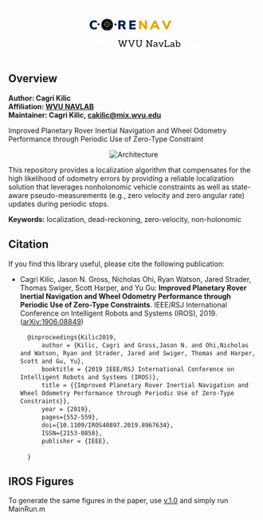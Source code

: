 <p align="center">
<img alt="Architecture" src="core_navigation_demos/doc/corenav4.gif" width="300">
</p>

## Overview

**Author: Cagri Kilic<br />
Affiliation: [WVU NAVLAB](https://navigationlab.wvu.edu/)<br />
Maintainer: Cagri Kilic, cakilic@mix.wvu.edu**

Improved Planetary Rover Inertial Navigation and Wheel Odometry Performance through Periodic Use of Zero-Type Constraint

<p align="center">
<img alt="Architecture" src="core_navigation_demos/doc/architecturev2.jpg" width="700">
</p>

This repository provides a localization algorithm that compensates for the high likelihood of odometry errors by providing a reliable localization solution that leverages nonholonomic vehicle constraints as well as state-aware pseudo-measurements (e.g., zero velocity and zero angular rate) updates during periodic stops.


**Keywords:** localization, dead-reckoning, zero-velocity, non-holonomic


## Citation

If you find this library useful, please cite the following publication:

* Cagri Kilic, Jason N. Gross, Nicholas Ohi, Ryan Watson, Jared Strader, Thomas Swiger, Scott Harper, and Yu Gu: **Improved Planetary Rover Inertial Navigation and Wheel Odometry Performance through Periodic Use of Zero-Type Constraints**. IEEE/RSJ International Conference on Intelligent Robots and Systems (IROS), 2019. ([arXiv:1906.08849](https://arxiv.org/pdf/1906.08849.pdf))

        @inproceedings{Kilic2019,
            author = {Kilic, Cagri and Gross,Jason N. and Ohi,Nicholas and Watson, Ryan and Strader, Jared and Swiger, Thomas and Harper, Scott and Gu, Yu},
            booktitle = {2019 IEEE/RSJ International Conference on Intelligent Robots and Systems (IROS)},
            title = {{Improved Planetary Rover Inertial Navigation and Wheel Odometry Performance through Periodic Use of Zero-Type Constraints}},
            year = {2019},
            pages={552-559},
            doi={10.1109/IROS40897.2019.8967634},
            ISSN={2153-0858}, 
            publisher = {IEEE},
            
        }


## IROS Figures

To generate the same figures in the paper, use [v.1.0](https://github.com/wvu-navLab/CLN/tree/v1.0) and simply run MainRun.m
